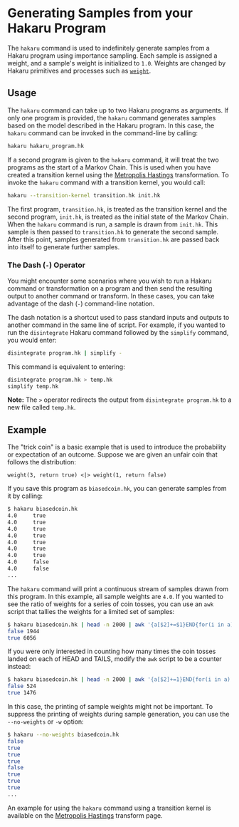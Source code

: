 # Generating Samples from your Hakaru Program #

The `hakaru` command is used to indefinitely generate samples from a Hakaru program using importance sampling. Each sample is assigned a weight, and a sample's weight is 
initialized to `1.0`. Weights are changed by Hakaru primitives and processes such as [`weight`](../lang/rand.md).

## Usage ##

The `hakaru` command can take up to two Hakaru programs as arguments. If only one program is provided, the `hakaru` command generates samples based on the model described in
the Hakaru program. In this case, the `hakaru` command can be invoked in the command-line by calling:

````bash
hakaru hakaru_program.hk
````

If a second program is given to the `hakaru` command, it will treat the two programs as the start of a Markov Chain. This is used when you have created a transition kernel 
using the [Metropolis Hastings](../transforms/mh.md) transformation. To invoke the `hakaru` command with a transition kernel, you would call:

````bash
hakaru --transition-kernel transition.hk init.hk
````

The first program, `transition.hk`,  is treated as the transition kernel and the second program, `init.hk`, is treated as the initial state of the Markov Chain. When the 
`hakaru` command is run, a sample is drawn from `init.hk`. This sample is then passed to `transition.hk` to generate the second sample. After this point, samples generated
from `transition.hk` are passed back into itself to generate further samples.

### The Dash (`-`) Operator ###

You might encounter some scenarios where you wish to run a Hakaru command or transformation on a program and then send the resulting output to another command or transform. 
In these cases, you can take advantage of the dash (`-`) command-line notation.

The dash notation is a shortcut used to pass standard inputs and outputs to another command in the same line of script. For example, if you wanted to run the `disintegrate`
Hakaru command followed by the `simplify` command, you would enter:

````bash
disintegrate program.hk | simplify -
````

This command is equivalent to entering:

````bash
disintegrate program.hk > temp.hk
simplify temp.hk
````

**Note:** The `>` operator redirects the output from `disintegrate program.hk` to a new file called `temp.hk`.

## Example ##

The "trick coin" is a basic example that is used to introduce the probability or expectation of an outcome. Suppose we are given an unfair coin that follows the distribution:

````nohighlight
weight(3, return true) <|> weight(1, return false)
````

If you save this program as `biasedcoin.hk`, you can generate samples from it by calling:

````bash
$ hakaru biasedcoin.hk
4.0     true
4.0     true
4.0     true
4.0     true
4.0     true
4.0     true
4.0     true
4.0     false
4.0     false
...
````

The `hakaru` command will print a continuous stream of samples drawn from this program. In this example, all sample weights are `4.0`. If you wanted to see the ratio of 
weights for a series of coin tosses, you can use an `awk` script that tallies the weights for a limited set of samples:

````bash
$ hakaru biasedcoin.hk | head -n 2000 | awk '{a[$2]+=$1}END{for(i in a) print i, a[i]}'
false 1944
true 6056
````

If you were only interested in counting how many times the coin tosses landed on each of HEAD and TAILS, modify the `awk` script to be a counter instead:

````bash
$ hakaru biasedcoin.hk | head -n 2000 | awk '{a[$2]+=1}END{for(i in a) print i, a[i]}'
false 524
true 1476
````

In this case, the printing of sample weights might not be important. To suppress the printing of weights during sample generation, you can use the `--no-weights` or `-w` 
option:

````bash
$ hakaru --no-weights biasedcoin.hk
false
true
true
true
false
true
true
true
...
````

An example for using the `hakaru` command using a transition kernel is available on the [Metropolis Hastings](../transforms/mh.md) transform page.